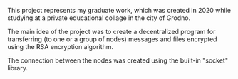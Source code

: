 This project represents my graduate work, which was created in 2020 while studying at a private educational collage in the city of Grodno.

The main idea of the project was to create a decentralized program for transferring (to one or a group of nodes) messages and files encrypted using the RSA encryption algorithm.

The connection between the nodes was created using the built-in "socket" library.

